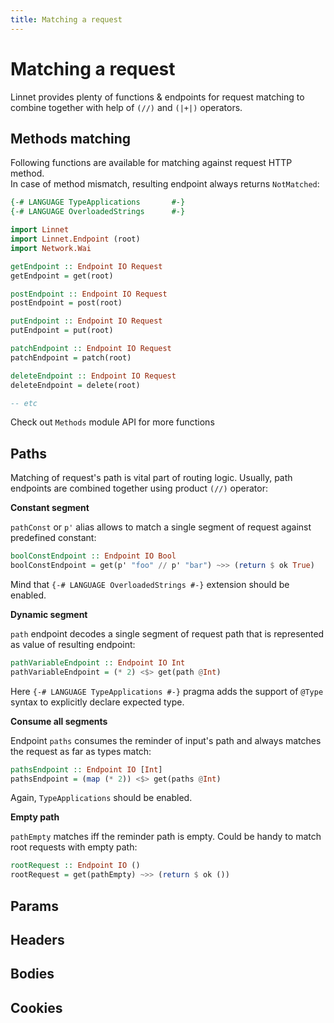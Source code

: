 ```yaml
---
title: Matching a request
---
```


# Matching a request

Linnet provides plenty of functions & endpoints for request matching to
combine together with help of `(//)` and `(|+|)` operators.

## Methods matching

Following functions are available for matching against request HTTP method.  
In case of method mismatch, resulting endpoint always returns `NotMatched`:

```haskell top
{-# LANGUAGE TypeApplications       #-}
{-# LANGUAGE OverloadedStrings      #-}

import Linnet
import Linnet.Endpoint (root)
import Network.Wai

getEndpoint :: Endpoint IO Request
getEndpoint = get(root)

postEndpoint :: Endpoint IO Request
postEndpoint = post(root)

putEndpoint :: Endpoint IO Request
putEndpoint = put(root)

patchEndpoint :: Endpoint IO Request
patchEndpoint = patch(root)

deleteEndpoint :: Endpoint IO Request
deleteEndpoint = delete(root)

-- etc
```

Check out `Methods` module API for more functions

## Paths

Matching of request's path is vital part of routing logic. Usually, path endpoints are combined
together using product `(//)` operator:

**Constant segment**

`pathConst` or `p'` alias allows to match a single segment of request against predefined constant:

```haskell top
boolConstEndpoint :: Endpoint IO Bool
boolConstEndpoint = get(p' "foo" // p' "bar") ~>> (return $ ok True)
```

Mind that `{-# LANGUAGE OverloadedStrings #-}` extension should be enabled. 

**Dynamic segment**

`path` endpoint decodes a single segment of request path that is represented as value of resulting endpoint: 

```haskell top
pathVariableEndpoint :: Endpoint IO Int
pathVariableEndpoint = (* 2) <$> get(path @Int)
```

Here `{-# LANGUAGE TypeApplications #-}` pragma adds the support of `@Type` syntax to explicitly declare expected type.

**Consume all segments**

Endpoint `paths` consumes the reminder of input's path and always matches the request as far as types match:

```haskell top
pathsEndpoint :: Endpoint IO [Int]
pathsEndpoint = (map (* 2)) <$> get(paths @Int)
```

Again, `TypeApplications` should be enabled.

**Empty path**

`pathEmpty` matches iff the reminder path is empty. Could be handy to match root requests with empty path:

```haskell top
rootRequest :: Endpoint IO ()
rootRequest = get(pathEmpty) ~>> (return $ ok ())
``` 

## Params

## Headers

## Bodies

## Cookies